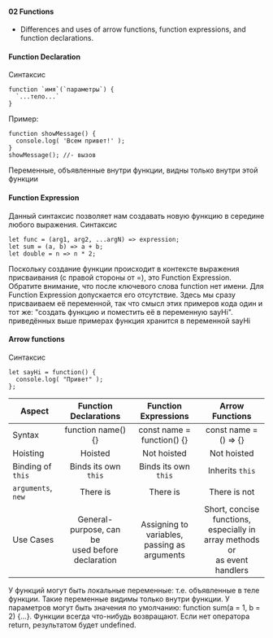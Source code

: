 #### 02 Functions

- Differences and uses of arrow functions, function expressions, and function declarations.

#### Function Declaration

Синтаксис

```
function `имя`(`параметры`) {
  `...тело...`
}
```

Пример:

```
function showMessage() {
  console.log( 'Всем привет!' );
}
showMessage(); //- вызов
```

Переменные, объявленные внутри функции, видны только внутри этой функции

#### Function Expression

Данный синтаксис позволяет нам создавать новую функцию в середине любого выражения.
Синтаксис

```
let func = (arg1, arg2, ...argN) => expression;
let sum = (a, b) => a + b;
let double = n => n * 2;
```

Поскольку создание функции происходит в контексте выражения присваивания (с правой стороны от =), это Function Expression.
Обратите внимание, что после ключевого слова function нет имени. Для Function Expression допускается его отсутствие.
Здесь мы сразу присваиваем её переменной, так что смысл этих примеров кода один и тот же: "создать функцию и поместить её в переменную sayHi".
приведённых выше примерах функция хранится в переменной sayHi

#### Arrow functions

Синтаксис

```
let sayHi = function() {
  console.log( "Привет" );
};
```

| Aspect             |               Function Declarations                |              Function Expressions               |                                 Arrow Functions                                  |
| ------------------ | :------------------------------------------------: | :---------------------------------------------: | :------------------------------------------------------------------------------: |
| Syntax             |                 function name() {}                 |           const name = function() {}            |                              const name = () => {}                               |
| Hoisting           |                      Hoisted                       |                   Not hoisted                   |                                   Not hoisted                                    |
| Binding of `this`  |                Binds its own `this`                |              Binds its own `this`               |                                 Inherits `this`                                  |
| `arguments`, `new` |                      There is                      |                    There is                     |                                   There is not                                   |
| Use Cases          | General-purpose, can be<br>used before declaration | Assigning to variables,<br>passing as arguments | Short, concise functions,<br>especially in array methods or<br>as event handlers |

У функций могут быть локальные переменные: т.е. объявленные в теле функции. Такие переменные видимы только внутри функции.
У параметров могут быть значения по умолчанию: function sum(a = 1, b = 2) {...}.
Функции всегда что-нибудь возвращают. Если нет оператора return, результатом будет undefined.
